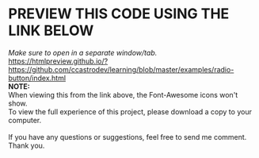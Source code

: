 # PREVIEW THIS CODE USING THE LINK BELOW
<i>Make sure to open in a separate window/tab.</i> <br>
https://htmlpreview.github.io/?https://github.com/ccastrodev/learning/blob/master/examples/radio-button/index.html
<br>
<strong>NOTE:</strong>
<br>
When viewing this from the link above, the Font-Awesome icons won't show.
<br>To view the full experience of this project, please download a copy to your computer.
<br>
<br>
If you have any questions or suggestions, feel free to send me comment.
<br>
Thank you.

